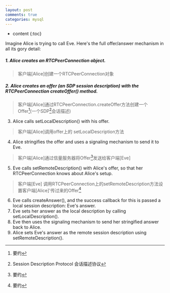 ```yaml
---
layout: post
comments: true
categories: mysql
---
```


* content
{:toc}

Imagine Alice is trying to call Eve. Here's the full offer/answer mechanism in all its gory detail:
##### 1. Alice creates an RTCPeerConnection object.
>  客户端[Alice]创建一个RTCPeerConnection对象
##### 2. Alice creates an offer (an SDP session description) with the RTCPeerConnection createOffer() method.
>  客户端[Alice]通过RTCPeerConnection.createOffer方法创建一个Offer[^Offer](一个SDP[^SDP]会话描述)
3. Alice calls setLocalDescription() with his offer.
> 客户端[Alice]调用offer上的 setLocalDescription方法
4. Alice stringifies the offer and uses a signaling mechanism to send it to Eve.
>客户端[Alice]通过信量服务器将Offer[^Offer]发送给客户端[Eve]
5. Eve calls setRemoteDescription() with Alice's offer, so that her RTCPeerConnection knows about Alice's setup.
> 客户端[Eve] 调用RTCPeerConnection上的setRemoteDescription方法设置客户端[Alice]'传过来的Offer[^Offer]
6. Eve calls createAnswer(), and the success callback for this is passed a local session description: Eve's answer.
7. Eve sets her answer as the local description by calling setLocalDescription().
8. Eve then uses the signaling mechanism to send her stringified answer back to Alice.
9. Alice sets Eve's answer as the remote session description using setRemoteDescription().

[^Offer]: 要约
[^SDP]: Session Description Protocol 会话描述协议
